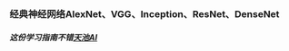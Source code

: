 
### 经典神经网络AlexNet、VGG、Inception、ResNet、DenseNet
##### 这份学习指南不错[天池AI](https://tianchi.aliyun.com/course/courseConsole?spm=5176.12282070.0.0.5e8d2042j9nhIv&courseId=198&chapterIndex=4&sectionIndex=10)
